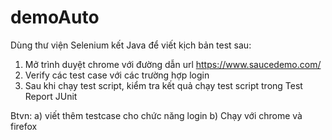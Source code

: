 # demoAuto
Dùng thư viện Selenium kết Java để viết kịch bản test sau:
1. Mở trình duyệt chrome với đường dẫn url https://www.saucedemo.com/
2. Verify các test case với các trường hợp login 
3. Sau khi chạy test script, kiểm tra kết quả chạy test script trong Test Report JUnit

 Btvn: 
 a) viết thêm testcase cho chức năng login
 b) Chạy với chrome và firefox

